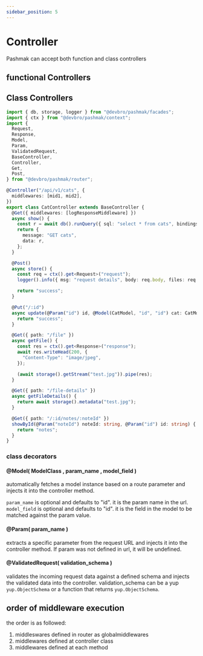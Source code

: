 ```yaml
---
sidebar_position: 5
---
```


# Controller

Pashmak can accept both function and class controllers

## functional Controllers

## Class Controllers

```ts
import { db, storage, logger } from "@devbro/pashmak/facades";
import { ctx } from "@devbro/pashmak/context";
import {
  Request,
  Response,
  Model,
  Param,
  ValidatedRequest,
  BaseController,
  Controller,
  Get,
  Post,
} from "@devbro/pashmak/router";

@Controller("/api/v1/cats", {
  middlewares: [mid1, mid2],
})
export class CatController extends BaseController {
  @Get({ middlewares: [logResponseMiddleware] })
  async show() {
    const r = await db().runQuery({ sql: "select * from cats", bindings: [] });
    return {
      message: "GET cats",
      data: r,
    };
  }

  @Post()
  async store() {
    const req = ctx().get<Request>("request");
    logger().info({ msg: "request details", body: req.body, files: req.files });

    return "success";
  }

  @Put("/:id")
  async update(@Param("id") id, @Model(CatModel, "id", "id") cat: CatModel) {
    return "success";
  }

  @Get({ path: "/file" })
  async getFile() {
    const res = ctx().get<Response>("response");
    await res.writeHead(200, {
      "Content-Type": "image/jpeg",
    });

    (await storage().getStream("test.jpg")).pipe(res);
  }

  @Get({ path: "/file-details" })
  async getFileDetails() {
    return await storage().metadata("test.jpg");
  }

  @Get({ path: "/:id/notes/:noteId" })
  showById(@Param("noteId") noteId: string, @Param("id") id: string) {
    return "notes";
  }
}
```

### class decorators

#### @Model( ModelClass , param_name , model_field )

automatically fetches a model instance based on a route parameter and injects it into the controller method.

`param_name` is optional and defaults to "id". it is the param name in the url.
`model_field` is optional and defaults to "id". it is the field in the model to be matched against the param value.

#### @Param( param_name )

extracts a specific parameter from the request URL and injects it into the controller method. If param was not defined in url, it will be undefined.

#### @ValidatedRequest( validation_schema )

validates the incoming request data against a defined schema and injects the validated data into the controller.
validation_schema can be a yup `yup.ObjectSchema` or a function that returns `yup.ObjectSchema`.

## order of middleware execution

the order is as followed:

1. middleswares defined in router as globalmiddlewares
2. middlewares defined at controller class
3. middlewares defined at each method
